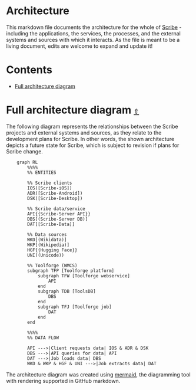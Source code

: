 # Architecture

This markdown file documents the architecture for the whole of [Scribe](https://github.com/scribe-org) - including the applications, the services, the processes, and the external systems and sources with which it interacts. As the file is meant to be a living document, edits are welcome to expand and update it!

<a id="contents"></a>

# **Contents**

- [Full architecture diagram](#full-architecture)

<a id="full-architecture"></a>

# Full architecture diagram [`⇧`](#contents)

The following diagram represents the relationships between the Scribe projects and external systems and sources, as they relate to the development plans for Scribe. In other words, the shown architecture depicts a future state for Scribe, which is subject to revision if plans for Scribe change.

```mermaid
    graph RL
        %%%%
        %% ENTITIES

        %% Scribe clients
        IOS([Scribe-iOS])
        ADR([Scribe-Android])
        DSK([Scribe-Desktop])

        %% Scribe data/service
        API{{Scribe-Server API}}
        DBS[(Scribe-Server DB)]
        DAT[[Scribe-Data]]

        %% Data sources
        WKD[(Wikidata)]
        WKP[(Wikipedia)]
        HGF{{Hugging Face}}
        UNI((Unicode))

        %% Toolforge (WMCS)
        subgraph TFP [Toolforge platform]
            subgraph TFW [Toolforge webservice]
                API
            end
            subgraph TDB [ToolsDB]
                DBS
            end
            subgraph TFJ [Toolforge job]
                DAT
            end
        end

        %%%%
        %% DATA FLOW

        API --->|Client requests data| IOS & ADR & DSK
        DBS --->|API queries for data| API
        DAT --->|Job loads data| DBS
        WKD & WKP & HGF & UNI --->|Job extracts data| DAT
```

The architecture diagram was created using [mermaid](https://github.com/mermaid-js/mermaid), the diagramming tool with rendering supported in GitHub markdown.
